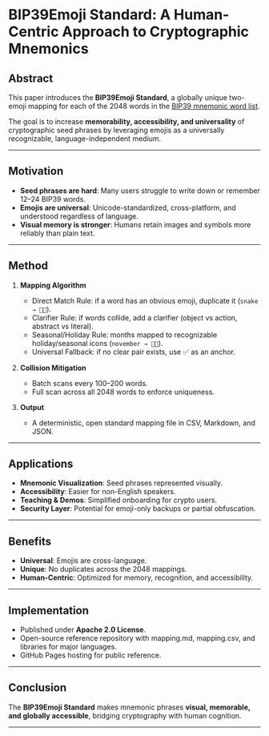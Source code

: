 # BIP39Emoji Standard: A Human-Centric Approach to Cryptographic Mnemonics

## Abstract
This paper introduces the **BIP39Emoji Standard**, a globally unique two-emoji mapping for each of the 2048 words in the [BIP39 mnemonic word list](https://github.com/bitcoin/bips/bip-0039).

The goal is to increase **memorability, accessibility, and universality** of cryptographic seed phrases by leveraging emojis as a universally recognizable, language-independent medium.  

---

## Motivation
- **Seed phrases are hard**: Many users struggle to write down or remember 12–24 BIP39 words.  
- **Emojis are universal**: Unicode-standardized, cross-platform, and understood regardless of language.  
- **Visual memory is stronger**: Humans retain images and symbols more reliably than plain text.  

---

## Method
1. **Mapping Algorithm**
   - Direct Match Rule: if a word has an obvious emoji, duplicate it (`snake → 🐍🐍`).  
   - Clarifier Rule: if words collide, add a clarifier (object vs action, abstract vs literal).  
   - Seasonal/Holiday Rule: months mapped to recognizable holiday/seasonal icons (`november → 🦃🍂`).  
   - Universal Fallback: if no clear pair exists, use ✅ as an anchor.  

2. **Collision Mitigation**
   - Batch scans every 100–200 words.  
   - Full scan across all 2048 words to enforce uniqueness.  

3. **Output**
   - A deterministic, open standard mapping file in CSV, Markdown, and JSON.  

---

## Applications
- **Mnemonic Visualization**: Seed phrases represented visually.  
- **Accessibility**: Easier for non-English speakers.  
- **Teaching & Demos**: Simplified onboarding for crypto users.  
- **Security Layer**: Potential for emoji-only backups or partial obfuscation.  

---

## Benefits
- **Universal**: Emojis are cross-language.  
- **Unique**: No duplicates across the 2048 mappings.  
- **Human-Centric**: Optimized for memory, recognition, and accessibility.  

---

## Implementation
- Published under **Apache 2.0 License**.  
- Open-source reference repository with mapping.md, mapping.csv, and libraries for major languages.  
- GitHub Pages hosting for public reference.  

---

## Conclusion
The **BIP39Emoji Standard** makes mnemonic phrases **visual, memorable, and globally accessible**, bridging cryptography with human cognition.  

---

